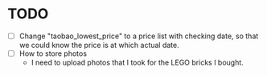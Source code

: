 # TODO

- [ ] Change "taobao_lowest_price" to a price list with checking date, so that we could know the price is at which actual date.
- [ ] How to store photos
  - I need to upload photos that I took for the LEGO bricks I bought.
